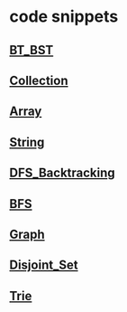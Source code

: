 # code snippets
## [BT_BST](bt_bst.md)
## [Collection](collection.md)
## [Array](array.md)
## [String](string.md)
## [DFS_Backtracking](dfs_backtracking.md)
## [BFS](bfs.md)
## [Graph](graph.md)
## [Disjoint_Set](disjoint_set.md)
## [Trie](trie.md)

